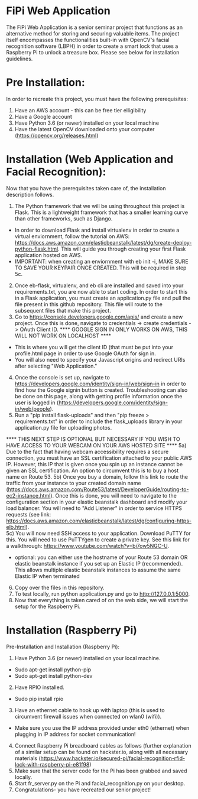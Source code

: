 # FiPi Web Application

The FiPi Web Application is a senior seminar project that functions as an alternative method for storing and securing valuable items.  The project itself encompasses the functionalities built-in with OpenCV's facial recognition software (LBPH) in order to create a smart lock that uses a Raspberry Pi to unlock a treasure box.  Please see below for installation guidelines.

# Pre Installation:

In order to recreate this project, you must have the following prerequisites:

1) Have an AWS account - this can be free tier elligibility
2) Have a Google account
3) Have Python 3.6 (or newer) installed on your local machine
4) Have the latest OpenCV downloaded onto your computer (https://opencv.org/releases.html)

# Installation (Web Application and Facial Recognition):

Now that you have the prerequisites taken care of, the installation description follows.  

1) The Python framework that we will be using throughout this project is Flask.  This is a lightweight framework that has a smaller learning curve than other frameworks, such as Django.  
  - In order to download Flask and install virtualenv in order to create a virtual enviornment, follow the tutorial on AWS:           https://docs.aws.amazon.com/elasticbeanstalk/latest/dg/create-deploy-python-flask.html.  This will guide you through creating your first Flask application hosted on AWS.  
  - IMPORTANT: when creating an enviornment with eb init -i, MAKE SURE TO SAVE YOUR KEYPAIR ONCE CREATED.  This will be required in step 5c.
2) Once eb-flask, virtualenv, and eb cli are installed and saved into your requirements.txt, you are now able to start coding.  In order to start this in a Flask application, you must create an application.py file and pull the file present in this github repository.  This file will route to the subsequent files that make this project.  
3) Go to https://console.developers.google.com/apis/ and create a new project.  Once this is done, navigate to credentials -> create credentials -> OAuth Client ID.
**** GOOGLE SIGN IN ONLY WORKS ON AWS, THIS WILL NOT WORK ON LOCALHOST ****

  - This is where you will get the client ID (that must be put into your profile.html page in order to use Google OAuth for sign in.
  - You will also need to specify your Javascript origins and redirect URIs after selecting "Web Application."
4) Once the console is set up, navigate to https://developers.google.com/identity/sign-in/web/sign-in in order to find how the Google signin button is created.  Troubleshooting can also be done on this page, along with getting profile information once the user is logged in (https://developers.google.com/identity/sign-in/web/people).
5) Run a "pip install flask-uploads" and then "pip freeze > requirements.txt" in order to include the flask_uploads library in your application.py file for uploading photos.  

**** THIS NEXT STEP IS OPTIONAL BUT NECESSARY IF YOU WISH TO HAVE ACCESS TO YOUR WEBCAM ON YOUR AWS HOSTED SITE ****
5a) Due to the fact that having webcam accessibility requires a secure connection, you must have an SSL certification attached to your public AWS IP.  However, this IP that is given once you spin up an instance cannot be given an SSL certification.  An option to circumvent this is to buy a host name on Route 53.
5b) Once you buy a domain, follow this link to route the traffic from your instance to your created domain name (https://docs.aws.amazon.com/Route53/latest/DeveloperGuide/routing-to-ec2-instance.html).  Once this is done, you will need to navigate to the configuration section in your elastic beanstalk dashboard and modify your load balancer.  You will need to "Add Listener" in order to service HTTPS requests (see link: https://docs.aws.amazon.com/elasticbeanstalk/latest/dg/configuring-https-elb.html).  
5c) You will now need SSH access to your application.  Download PuTTY for this.  You will need to use PuTTYgen to create a private key.  See this link for a walkthrough: https://www.youtube.com/watch?v=bi7ow5NGC-U.
  - optional: you can either use the hostname of your Route 53 domain OR elastic beanstalk instance if you set up an Elastic IP (recommended).  This allows multiple elastic beanstalk instances to assume the same Elastic IP when terminated

6) Copy over the files in this repository.
7) To test locally, run python application.py and go to http://127.0.0.1:5000.
8) Now that everything is taken cared of on the web side, we will start the setup for the Raspberry Pi.

# Installation (Raspberry Pi)

Pre-Installation and Installation (Raspberry Pi):
1)	 Have Python 3.6 (or newer) installed on your local machine.
  -	Sudo apt-get install python-pip
  -	Sudo apt-get install python-dev
2)	Have RPIO installed.
  -	Sudo pip install rpio
3)	Have an ethernet cable to hook up with laptop (this is used to circumvent firewall issues when connected on wlan0 (wifi)).
  -	Make sure you use the IP address provided under eth0 (ethernet) when plugging in IP address for socket communication!
4)	Connect Raspberry Pi breadboard cables as follows (further explanation of a similar setup can be found on hackster.io, along with       all necessary materials (https://www.hackster.io/secured-pi/facial-recognition-rfid-lock-with-raspberry-pi-e81f98) 
5)	Make sure that the server code for the Pi has been grabbed and saved locally.
6)	Start fr_server.py on the Pi and facial_recognition.py on your desktop.
7)	Congratulations- you have recreated our senior project! 

